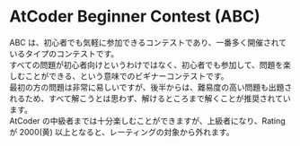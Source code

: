 # AtCoder Beginner Contest (ABC)

ABC は、初心者でも気軽に参加できるコンテストであり、一番多く開催されているタイプのコンテストです。\
すべての問題が初心者向けというわけではなく、初心者でも参加して、問題を楽しむことができる、という意味でのビギナーコンテストです。\
最初の方の問題は非常に易しいですが、後半からは、難易度の高い問題も出題されるため、すべて解こうとは思わず、解けるところまで解くことが推奨されています。\
AtCoder の中級者までは十分楽しむことができますが、上級者になり、Rating が 2000(黄) 以上となると、レーティングの対象から外れます。
